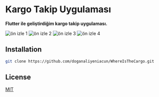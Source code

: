 # Kargo Takip Uygulaması
**Flutter ile geliştirdiğim kargo takip uygulaması.**

![ön izle 1](https://play-lh.googleusercontent.com/a8N23Ij3QlaKpDYrlHtj59JfdqbSW0AAHxMcQeDybZUwtuX1MLr6iAWrWKS4ONWXnbM3=w526-h296-rw)
![ön izle 2](https://play-lh.googleusercontent.com/OFbAAtpFtq1UAlXN1uoCk2XdbLQQYrVP_7HG70qvBUrYPktV1FgawbM2LBkQk-yS0pA=w526-h296-rw)
![ön izle 3](https://play-lh.googleusercontent.com/jwJ_WQ2LsSKf0srxsZ0_pr7crEVquj1gdCurCwOs85KlPzetckRX2gb6Xi4lcPQKQQ=w526-h296-rw)
![ön izle 4](https://play-lh.googleusercontent.com/5qO6exhzizLeMp-jihn6jdDEAUrwwMee1wLXfsF8kJaIcRaVCWa2SHVWVoBEDk0XuA=w526-h296-rw)

## Installation
```bash
git clone https://github.com/doganaliyeniacun/WhereIsTheCargo.git
```

## License
[MIT](https://github.com/doganaliyeniacun/WhereIsTheCargo/blob/master/LICENSE)
